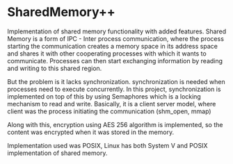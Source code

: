# SharedMemory++

Implementation of shared memory functionality with added features. Shared Memory is a form of IPC - Inter process communication, where the process starting the communication creates a memory space in its address space and shares it with other cooperating processes with which it wants to communicate.
Processes can then start exchanging information by reading and writing to this shared region.

But the problem is it lacks synchronization. synchronization is needed when processes need to execute concurrently. In this project, synchronization is implemented on top of this by using Semaphores which is a locking mechanism to read and write. Basically, it is a client server model, where client was the process initiating the communication (shm_open, mmap)

Along with this, encryption using AES 256 algorithm is implemented, so the content was encrypted when it was stored in the memory.

Implementation used was POSIX, Linux has both System V and POSIX implementation of shared memory.
